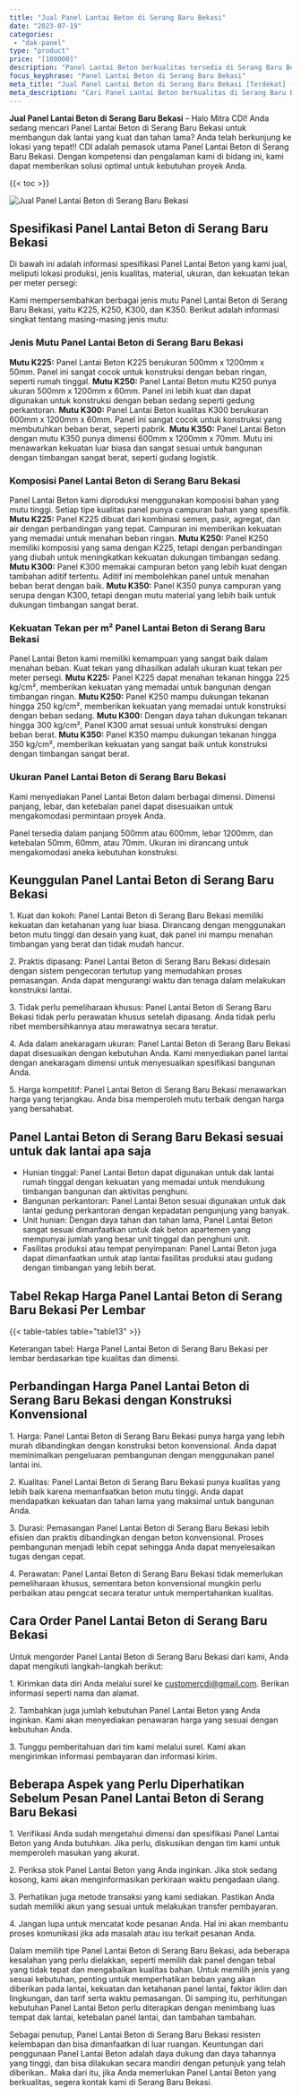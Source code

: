 ```yaml
---
title: "Jual Panel Lantai Beton di Serang Baru Bekasi"
date: "2023-07-19"
categories:
 - "dak-panel"
type: "product"
price: "[180000]"
description: "Panel Lantai Beton berkualitas tersedia di Serang Baru Bekasi. Solusi ideal untuk proyek konstruksi dengan standar terbaik, Panel Lantai Beton memberikan kekuatan maksimal untuk lantai dak. Konsultasi gratis."
focus_keyphrase: "Panel Lantai Beton di Serang Baru Bekasi"
meta_title: "Jual Panel Lantai Beton di Serang Baru Bekasi [Terdekat] - CDI"
meta_description: "Cari Panel Lantai Beton berkualitas di Serang Baru Bekasi?. Kami menyediakan Panel Lantai Beton premium untuk proyek konstruksi. Harga terbaik hanya di sini."
---
```


**Jual Panel Lantai Beton di Serang Baru Bekasi** – Halo Mitra CDI! Anda sedang mencari Panel Lantai Beton di Serang Baru Bekasi untuk membangun dak lantai yang kuat dan tahan lama? Anda telah berkunjung ke lokasi yang tepat!! CDI adalah pemasok utama Panel Lantai Beton di Serang Baru Bekasi. Dengan kompetensi dan pengalaman kami di bidang ini, kami dapat memberikan solusi optimal untuk kebutuhan proyek Anda.

{{< toc >}}

![Jual Panel Lantai Beton di Serang Baru Bekasi](/images/dak-panel/dak-panel-26.jpg)

## Spesifikasi Panel Lantai Beton di Serang Baru Bekasi

Di bawah ini adalah informasi spesifikasi Panel Lantai Beton yang kami jual, meliputi lokasi produksi, jenis kualitas, material, ukuran, dan kekuatan tekan per meter persegi:

Kami mempersembahkan berbagai jenis mutu Panel Lantai Beton di Serang Baru Bekasi, yaitu K225, K250, K300, dan K350. Berikut adalah informasi singkat tentang masing-masing jenis mutu:

### Jenis Mutu Panel Lantai Beton di Serang Baru Bekasi

**Mutu K225:** Panel Lantai Beton K225 berukuran 500mm x 1200mm x 50mm. Panel ini sangat cocok untuk konstruksi dengan beban ringan, seperti rumah tinggal.
**Mutu K250:** Panel Lantai Beton mutu K250 punya ukuran 500mm x 1200mm x 60mm. Panel ini lebih kuat dan dapat digunakan untuk konstruksi dengan beban sedang seperti gedung perkantoran.
**Mutu K300:** Panel Lantai Beton kualitas K300 berukuran 600mm x 1200mm x 60mm. Panel ini sangat cocok untuk konstruksi yang membutuhkan beban berat, seperti pabrik.
**Mutu K350:** Panel Lantai Beton dengan mutu K350 punya dimensi 600mm x 1200mm x 70mm. Mutu ini menawarkan kekuatan luar biasa dan sangat sesuai untuk bangunan dengan timbangan sangat berat, seperti gudang logistik.

### Komposisi Panel Lantai Beton di Serang Baru Bekasi

Panel Lantai Beton kami diproduksi menggunakan komposisi bahan yang mutu tinggi. Setiap tipe kualitas panel punya campuran bahan yang spesifik.
**Mutu K225:** Panel K225 dibuat dari kombinasi semen, pasir, agregat, dan air dengan perbandingan yang tepat. Campuran ini memberikan kekuatan yang memadai untuk menahan beban ringan.
**Mutu K250:** Panel K250 memiliki komposisi yang sama dengan K225, tetapi dengan perbandingan yang diubah untuk meningkatkan kekuatan dukungan timbangan sedang.
**Mutu K300:** Panel K300 memakai campuran beton yang lebih kuat dengan tambahan aditif tertentu. Aditif ini membolehkan panel untuk menahan beban berat dengan baik.
**Mutu K350:** Panel K350 punya campuran yang serupa dengan K300, tetapi dengan mutu material yang lebih baik untuk dukungan timbangan sangat berat.

### Kekuatan Tekan per m² Panel Lantai Beton di Serang Baru Bekasi

Panel Lantai Beton kami memiliki kemampuan yang sangat baik dalam menahan beban. Kuat tekan yang dihasilkan adalah ukuran kuat tekan per meter persegi.
**Mutu K225:** Panel K225 dapat menahan tekanan hingga 225 kg/cm², memberikan kekuatan yang memadai untuk bangunan dengan timbangan ringan.
**Mutu K250:** Panel K250 mampu dukungan tekanan hingga 250 kg/cm², memberikan kekuatan yang memadai untuk konstruksi dengan beban sedang.
**Mutu K300:** Dengan daya tahan dukungan tekanan hingga 300 kg/cm², Panel K300 amat sesuai untuk konstruksi dengan beban berat.
**Mutu K350:** Panel K350 mampu dukungan tekanan hingga 350 kg/cm², memberikan kekuatan yang sangat baik untuk konstruksi dengan timbangan sangat berat.

### Ukuran Panel Lantai Beton di Serang Baru Bekasi

Kami menyediakan Panel Lantai Beton dalam berbagai dimensi. Dimensi panjang, lebar, dan ketebalan panel dapat disesuaikan untuk mengakomodasi permintaan proyek Anda.

Panel tersedia dalam panjang 500mm atau 600mm, lebar 1200mm, dan ketebalan 50mm, 60mm, atau 70mm. Ukuran ini dirancang untuk mengakomodasi aneka kebutuhan konstruksi.

## Keunggulan Panel Lantai Beton di Serang Baru Bekasi

1\.  Kuat dan kokoh: Panel Lantai Beton di Serang Baru Bekasi memiliki kekuatan dan ketahanan yang luar biasa. Dirancang dengan menggunakan beton mutu tinggi dan desain yang kuat, dak panel ini mampu menahan timbangan yang berat dan tidak mudah hancur.

2\.  Praktis dipasang: Panel Lantai Beton di Serang Baru Bekasi didesain dengan sistem pengecoran tertutup yang memudahkan proses pemasangan. Anda dapat mengurangi waktu dan tenaga dalam melakukan konstruksi lantai.

3\.  Tidak perlu pemeliharaan khusus: Panel Lantai Beton di Serang Baru Bekasi tidak perlu perawatan khusus setelah dipasang. Anda tidak perlu ribet membersihkannya atau merawatnya secara teratur.

4\.  Ada dalam anekaragam ukuran: Panel Lantai Beton di Serang Baru Bekasi dapat disesuaikan dengan kebutuhan Anda. Kami menyediakan panel lantai dengan anekaragam dimensi untuk menyesuaikan spesifikasi bangunan Anda.

5\.  Harga kompetitif: Panel Lantai Beton di Serang Baru Bekasi menawarkan harga yang terjangkau. Anda bisa memperoleh mutu terbaik dengan harga yang bersahabat.

## Panel Lantai Beton di Serang Baru Bekasi sesuai untuk dak lantai apa saja

*   Hunian tinggal: Panel Lantai Beton dapat digunakan untuk dak lantai rumah tinggal dengan kekuatan yang memadai untuk mendukung timbangan bangunan dan aktivitas penghuni.
*   Bangunan perkantoran: Panel Lantai Beton sesuai digunakan untuk dak lantai gedung perkantoran dengan kepadatan pengunjung yang banyak.
*   Unit hunian: Dengan daya tahan dan tahan lama, Panel Lantai Beton sangat sesuai dimanfaatkan untuk dak beton apartemen yang mempunyai jumlah yang besar unit tinggal dan penghuni unit.
*   Fasilitas produksi atau tempat penyimpanan: Panel Lantai Beton juga dapat dimanfaatkan untuk atap lantai fasilitas produksi atau gudang dengan timbangan yang lebih berat.

## Tabel Rekap Harga Panel Lantai Beton di Serang Baru Bekasi Per Lembar

{{< table-tables table="table13" >}}

Keterangan tabel: Harga Panel Lantai Beton di Serang Baru Bekasi per lembar berdasarkan tipe kualitas dan dimensi.

## Perbandingan Harga Panel Lantai Beton di Serang Baru Bekasi dengan Konstruksi Konvensional

1\.  Harga: Panel Lantai Beton di Serang Baru Bekasi punya harga yang lebih murah dibandingkan dengan konstruksi beton konvensional. Anda dapat meminimalkan pengeluaran pembangunan dengan menggunakan panel lantai ini.

2\.  Kualitas: Panel Lantai Beton di Serang Baru Bekasi punya kualitas yang lebih baik karena memanfaatkan beton mutu tinggi. Anda dapat mendapatkan kekuatan dan tahan lama yang maksimal untuk bangunan Anda.

3\.  Durasi: Pemasangan Panel Lantai Beton di Serang Baru Bekasi lebih efisien dan praktis dibandingkan dengan beton konvensional. Proses pembangunan menjadi lebih cepat sehingga Anda dapat menyelesaikan tugas dengan cepat.

4\.  Perawatan: Panel Lantai Beton di Serang Baru Bekasi tidak memerlukan pemeliharaan khusus, sementara beton konvensional mungkin perlu perbaikan atau pengcat secara teratur untuk mempertahankan kualitas.

## Cara Order Panel Lantai Beton di Serang Baru Bekasi

Untuk mengorder Panel Lantai Beton di Serang Baru Bekasi dari kami, Anda dapat mengikuti langkah-langkah berikut:

1\.  Kirimkan data diri Anda melalui surel ke customercdi@gmail.com. Berikan informasi seperti nama dan alamat.

2\.  Tambahkan juga jumlah kebutuhan Panel Lantai Beton yang Anda inginkan. Kami akan menyediakan penawaran harga yang sesuai dengan kebutuhan Anda.

3\.  Tunggu pemberitahuan dari tim kami melalui surel. Kami akan mengirimkan informasi pembayaran dan informasi kirim.

## Beberapa Aspek yang Perlu Diperhatikan Sebelum Pesan Panel Lantai Beton di Serang Baru Bekasi

1\.  Verifikasi Anda sudah mengetahui dimensi dan spesifikasi Panel Lantai Beton yang Anda butuhkan. Jika perlu, diskusikan dengan tim kami untuk memperoleh masukan yang akurat.

2\.  Periksa stok Panel Lantai Beton yang Anda inginkan. Jika stok sedang kosong, kami akan menginformasikan perkiraan waktu pengadaan ulang.

3\.  Perhatikan juga metode transaksi yang kami sediakan. Pastikan Anda sudah memiliki akun yang sesuai untuk melakukan transfer pembayaran.

4\.  Jangan lupa untuk mencatat kode pesanan Anda. Hal ini akan membantu proses komunikasi jika ada masalah atau isu terkait pesanan Anda.

Dalam memilih tipe Panel Lantai Beton di Serang Baru Bekasi, ada beberapa kesalahan yang perlu dielakkan, seperti memilih dak panel dengan tebal yang tidak tepat dan mengabaikan kualitas bahan. Untuk memilih jenis yang sesuai kebutuhan, penting untuk memperhatikan beban yang akan diberikan pada lantai, kekuatan dan ketahanan panel lantai, faktor iklim dan lingkungan, dan tarif serta waktu pemasangan. Di samping itu, perhitungan kebutuhan Panel Lantai Beton perlu diterapkan dengan menimbang luas tempat dak lantai, ketebalan panel lantai, dan tambahan tambahan.

Sebagai penutup, Panel Lantai Beton di Serang Baru Bekasi resisten kelembapan dan bisa dimanfaatkan di luar ruangan. Keuntungan dari penggunaan Panel Lantai Beton adalah daya dukung dan daya tahannya yang tinggi, dan bisa dilakukan secara mandiri dengan petunjuk yang telah diberikan.. Maka dari itu, jika Anda memerlukan Panel Lantai Beton yang berkualitas, segera kontak kami di Serang Baru Bekasi.
